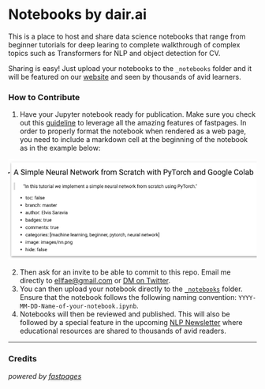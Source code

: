 # Notebooks by dair.ai
This is a place to host and share data science notebooks that range from beginner tutorials for deep learing to complete walkthrough of complex topics such as Transformers for NLP and object detection for CV. 

Sharing is easy! Just upload your notebooks to the `_notebooks` folder and it will be featured on our [website](https://dair.ai/notebooks/) and seen by thousands of avid learners.


### How to Contribute
1) Have your Jupyter notebook ready for publication. Make sure you check out this [guideline](https://fastpages.fast.ai/jupyter/2020/02/20/test.html) to leverage all the amazing features of fastpages. In order to properly format the notebook when rendered as a web page, you need to include a markdown cell at the beginning of the notebook as in the example below: 

![img txt](../images/front-matter.png)

2) Then ask for an invite to be able to commit to this repo. Email me directly to ellfae@gmail.com or [DM on Twitter](https://twitter.com/omarsar0).  
3) You can then upload your notebook directly to the [`_notebooks`](https://github.com/dair-ai/notebooks/tree/master/_notebooks) folder. Ensure that the notebook follows the following naming convention: `YYYY-MM-DD-Name-of-your-notebook.ipynb`.
4) Notebooks will then be reviewed and published. This will also be followed by a special feature in the upcoming [NLP Newsletter](https://github.com/dair-ai/nlp_newsletter) where educational resources are shared to thousands of avid readers. 

---
### Credits
_powered by [fastpages](https://github.com/fastai/fastpages)_
